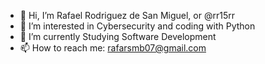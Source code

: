 - 👋 Hi, I’m Rafael Rodriguez de San Miguel, or @rr15rr
- 👀 I’m interested in Cybersecurity and coding with Python
- 🌱 I’m currently Studying Software Development
- 📫 How to reach me: rafarsmb07@gmail.com

<!---
rr15rr/rr15rr is a ✨ special ✨ repository because its `README.md` (this file) appears on your GitHub profile.
You can click the Preview link to take a look at your changes.
--->

